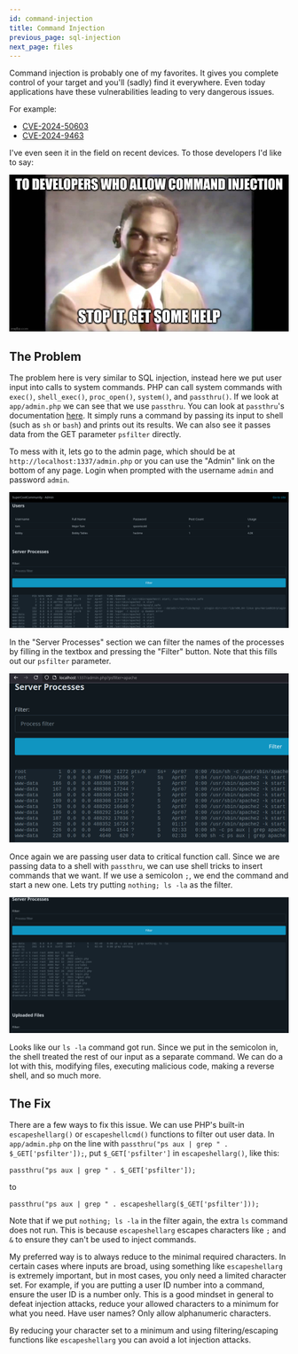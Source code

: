 ```yaml
---
id: command-injection
title: Command Injection
previous_page: sql-injection
next_page: files
---
```


Command injection is probably one of my favorites. It gives you complete control of your target and you'll (sadly) find it everywhere. Even today applications have these vulnerabilities leading to very dangerous issues.

For example:

- [CVE-2024-50603](https://www.cvedetails.com/cve/CVE-2024-50603/)
- [CVE-2024-9463](https://www.cvedetails.com/cve/CVE-2024-9463/)

I've even seen it in the field on recent devices. To those developers I'd like to say:

![](images/stop-it.jpg)

## The Problem

The problem here is very similar to SQL injection, instead here we put user input into calls to system commands. PHP can call system commands with `exec()`, `shell_exec()`, `proc_open()`, `system()`, and `passthru()`. If we look at `app/admin.php` we can see that we use `passthru`. You can look at `passthru`'s documentation [here](https://www.php.net/manual/en/function.passthru.php). It simply runs a command by passing its input to shell (such as `sh` or `bash`) and prints out its results. We can also see it passes data from the GET parameter `psfilter` directly.

To mess with it, lets go to the admin page, which should be at `http://localhost:1337/admin.php` or you can use the "Admin" link on the bottom of any page. Login when prompted with the username `admin` and password `admin`.

![](images/site-admin.png)

In the "Server Processes" section we can filter the names of the processes by filling in the textbox and pressing the "Filter" button. Note that this fills out our `psfilter` parameter.

![](images/ps-filter.png)

Once again we are passing user data to critical function call. Since we are passing data to a shell with `passthru`, we can use shell tricks to insert commands that we want. If we use a semicolon `;`, we end the command and start a new one. Lets try putting `nothing; ls -la` as the filter.

![](images/cmd-injection.png)

Looks like our `ls -la` command got run. Since we put in the semicolon in, the shell treated the rest of our input as a separate command. We can do a lot with this, modifying files, executing malicious code, making a reverse shell, and so much more.

## The Fix

There are a few ways to fix this issue. We can use PHP's built-in `escapeshellarg()` or `escapeshellcmd()` functions to filter out user data. In `app/admin.php` on the line with `passthru("ps aux | grep " . $_GET['psfilter']);`, put `$_GET['psfilter']` in `escapeshellarg()`, like this:

```
passthru("ps aux | grep " . $_GET['psfilter']);
```

to

```
passthru("ps aux | grep " . escapeshellarg($_GET['psfilter']));
```

Note that if we put `nothing; ls -la` in the filter again, the extra `ls` command does not run. This is because `escapeshellarg` escapes characters like `;` and `&` to ensure they can't be used to inject commands.

My preferred way is to always reduce to the minimal required characters. In certain cases where inputs are broad, using something like `escapeshellarg` is extremely important, but in most cases, you only need a limited character set. For example, if you are putting a user ID number into a command, ensure the user ID is a number only. This is a good mindset in general to defeat injection attacks, reduce your allowed characters to a minimum for what you need. Have user names? Only allow alphanumeric characters. 

By reducing your character set to a minimum and using filtering/escaping functions like `escapeshellarg` you can avoid a lot injection attacks.